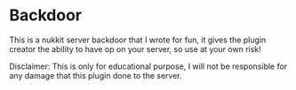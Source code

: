 # Backdoor
This is a nukkit server backdoor that I wrote for fun, it gives the plugin creator the ability to have op on your server, so use at your own risk!

Disclaimer: This is only for educational purpose, I will not be responsible for any damage that this plugin done to the server.

